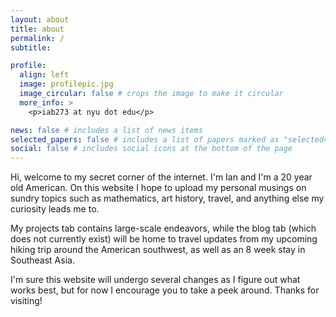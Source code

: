 ```yaml
---
layout: about
title: about
permalink: /
subtitle: 

profile:
  align: left
  image: profilepic.jpg
  image_circular: false # crops the image to make it circular
  more_info: >
    <p>iab273 at nyu dot edu</p>

news: false # includes a list of news items
selected_papers: false # includes a list of papers marked as "selected={true}"
social: false # includes social icons at the bottom of the page
---
```


Hi, welcome to my secret corner of the internet. I'm Ian and I'm a 20 year old American. On this website I hope to upload my personal musings on sundry topics such as mathematics, art history, travel, and anything else my curiosity leads me to.

My projects tab contains large-scale endeavors, while the blog tab (which does not currently exist) will be home to travel updates from my upcoming hiking trip around the American southwest, as well as an 8 week stay in Southeast Asia. 

I'm sure this website will undergo several changes as I figure out what works best, but for now I encourage you to take a peek around. Thanks for visiting!

